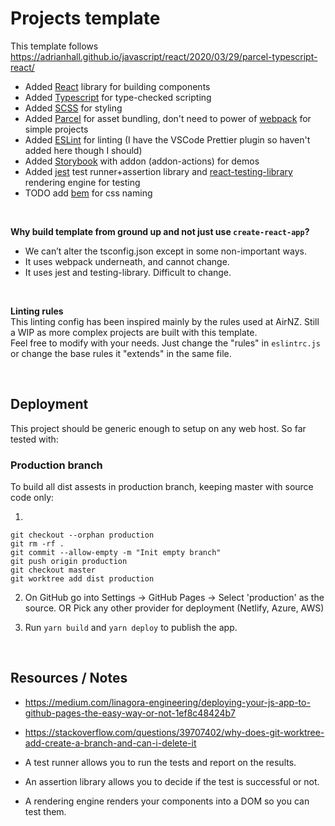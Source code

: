 # Projects template

This template follows https://adrianhall.github.io/javascript/react/2020/03/29/parcel-typescript-react/

- Added [React](https://reactjs.org/) library for building components
- Added [Typescript](https://www.typescriptlang.org/) for type-checked scripting
- Added [SCSS](https://sass-lang.com/) for styling
- Added [Parcel](https://parceljs.org/) for asset bundling, don't need to power of [webpack](https://webpack.js.org/) for simple projects
- Added [ESLint](https://eslint.org/) for linting (I have the VSCode Prettier plugin so haven't added here though I should)
- Added [Storybook](https://storybook.js.org/) with addon (addon-actions) for demos
- Added [jest](https://jestjs.io/) test runner+assertion library and [react-testing-library](https://testing-library.com/docs/react-testing-library/intro) rendering engine for testing
- TODO add [bem](http://getbem.com/) for css naming

<br/>

**Why build template from ground up and not just use `create-react-app`?**

- We can’t alter the tsconfig.json except in some non-important ways.
- It uses webpack underneath, and cannot change.
- It uses jest and testing-library. Difficult to change.

<br/>

**Linting rules** <br/>
This linting config has been inspired mainly by the rules used at AirNZ. Still a WIP as more complex projects are built with this template. <br/>
Feel free to modify with your needs. Just change the "rules" in `eslintrc.js` or change the base rules it "extends" in the same file.

<br/>

## Deployment

This project should be generic enough to setup on any web host. So far tested with:

### Production branch

To build all dist assests in production branch, keeping master with source code only:

1.

```
git checkout --orphan production
git rm -rf .
git commit --allow-empty -m "Init empty branch"
git push origin production
git checkout master
git worktree add dist production
```

2. On GitHub go into Settings -> GitHub Pages -> Select 'production' as the source.
   OR
   Pick any other provider for deployment (Netlify, Azure, AWS)

3. Run `yarn build` and `yarn deploy` to publish the app.

<br/>

## Resources / Notes

- https://medium.com/linagora-engineering/deploying-your-js-app-to-github-pages-the-easy-way-or-not-1ef8c48424b7
- https://stackoverflow.com/questions/39707402/why-does-git-worktree-add-create-a-branch-and-can-i-delete-it

- A test runner allows you to run the tests and report on the results.
- An assertion library allows you to decide if the test is successful or not.
- A rendering engine renders your components into a DOM so you can test them.
